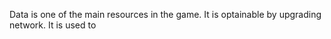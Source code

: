 Data is one of the main resources in the game. It is optainable by upgrading network. It is used to 